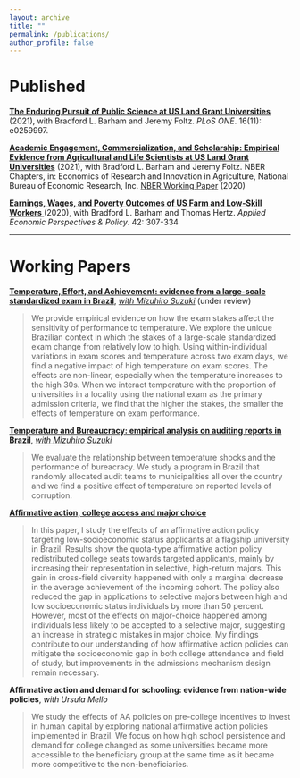 ```yaml
---
layout: archive
title: ""
permalink: /publications/
author_profile: false
---
```


# Published
<a href="https://journals.plos.org/plosone/article?id=10.1371/journal.pone.0259997">**The Enduring Pursuit of Public Science at US Land Grant Universities**</a> (2021), with Bradford L. Barham and Jeremy Foltz. _PLoS ONE_. 16(11): e0259997.

<a href="https://press.uchicago.edu/ucp/books/book/chicago/E/bo123177052.html"> **Academic Engagement, Commercialization, and Scholarship: Empirical Evidence from Agricultural and Life Scientists at US Land Grant Universities**</a>  (2021), with Bradford L. Barham and Jeremy Foltz. NBER Chapters, in: Economics of Research and Innovation in Agriculture, National Bureau of Economic Research, Inc.
<a href="https://www.nber.org/papers/w26688"> NBER Working Paper</a> (2020)

<a href="https://onlinelibrary.wiley.com/doi/abs/10.1002/aepp.13014"> **Earnings, Wages, and Poverty Outcomes of US Farm and Low-Skill Workers** </a> (2020), with Bradford L. Barham and Thomas Hertz. _Applied Economic Perspectives & Policy_. 42: 307-334

---

# Working Papers

<a href="http://anapmelo.github.io/files/manuscript_MM2.pdf"> **Temperature, Effort, and Achievement: evidence from a large-scale standardized exam in Brazil**</a>, <a href="https://mizuhirosuzuki.github.io/"> _with Mizuhiro Suzuki_</a>  (under review)
> We provide empirical evidence on how the exam stakes affect the sensitivity of performance to temperature. We explore the unique Brazilian context in which the stakes of a large-scale standardized exam change from relatively low to high. Using within-individual variations in exam scores and temperature across two exam days, we find a negative impact of high temperature on exam scores. The effects are non-linear, especially when the temperature increases to the high 30s. When we interact temperature with the proportion of universities in a locality using the national exam as the primary admission criteria, we find that the higher the stakes, the smaller the effects of temperature on exam performance.

<a href="http://anapmelo.github.io/files/manuscript_MM.pdf"> **Temperature and Bureaucracy: empirical analysis on auditing reports in Brazil**</a>, <a href="https://mizuhirosuzuki.github.io/"> _with Mizuhiro Suzuki_</a>
> We evaluate the relationship between temperature shocks and the performance of bureacracy. We study a program in Brazil that randomly allocated audit teams to municipalities all over the country and we find a positive effect of temperature on reported levels of corruption.

<a href="http://anapmelo.github.io/files/manuscript_Melo.pdf"> **Affirmative action, college access and major choice** </a>     
> In this paper, I study the effects of an affirmative action policy targeting low-socioeconomic status applicants at a flagship university in Brazil. Results show the quota-type affirmative action policy redistributed college seats towards targeted applicants, mainly by increasing their representation in selective, high-return majors. This gain in cross-field diversity happened with only a marginal decrease in the average achievement of the incoming cohort. The policy also reduced the gap in applications to selective majors between high and low socioeconomic status individuals by more than 50 percent. However, most of the effects on major-choice happened among individuals less likely to be accepted to a selective major, suggesting an increase in strategic mistakes in major choice. My findings contribute to our understanding of how affirmative action policies can mitigate the socioeconomic gap in both college attendance and field of study, but improvements in the admissions mechanism design remain necessary.
      
**Affirmative action and demand for schooling: evidence from nation-wide policies**, _with Ursula Mello_      
> We study the effects of AA policies on pre-college incentives to invest in human capital by exploring national affirmative action policies implemented in Brazil. We focus on how high school persistence and demand for college changed as some universities became more accessible to the beneficiary group at the same time as it became more competitive to the non-beneficiaries.
